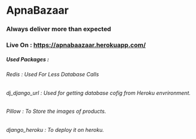 # ApnaBazaar

### Always deliver more than expected

### Live On : https://apnabaazaar.herokuapp.com/


##### Used Packages :
###### Redis : Used For Less Database Calls
###### dj_django_url : Used for getting database cofig from Heroku envrironment.
###### Pillow : To Store the images of products.
###### django_heroku : To deploy it on heroku.